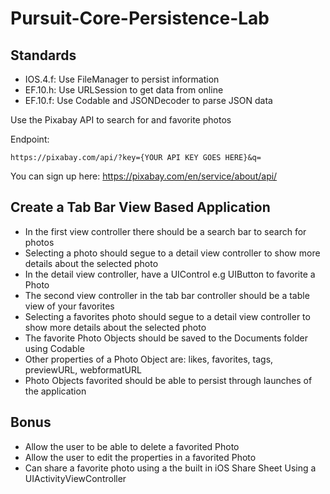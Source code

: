 # Pursuit-Core-Persistence-Lab

## Standards

- IOS.4.f: Use FileManager to persist information
- EF.10.h: Use URLSession to get data from online
- EF.10.f: Use Codable and JSONDecoder to parse JSON data

Use the Pixabay API to search for and favorite photos

Endpoint: 

```
https://pixabay.com/api/?key={YOUR API KEY GOES HERE}&q=
```

You can sign up here: https://pixabay.com/en/service/about/api/

##  Create a Tab Bar View Based Application

- In the first view controller there should be a search bar to search for photos
- Selecting a photo should segue to a detail view controller to show more details about the selected photo
- In the detail view controller, have a UIControl e.g UIButton to favorite a Photo
- The second view controller in the tab bar controller should be a table view of your favorites
- Selecting a favorites photo should segue to a detail view controller to show more details about the selected photo
- The favorite Photo Objects should be saved to the Documents folder using Codable
- Other properties of a Photo Object are: likes, favorites, tags, previewURL, webformatURL
- Photo Objects favorited should be able to persist through launches of the application


## Bonus 

- Allow the user to be able to delete a favorited Photo
- Allow the user to edit the properties in a favorited Photo
- Can share a favorite photo using a the built in iOS Share Sheet Using a UIActivityViewController
